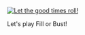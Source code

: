 [![Let the good times roll\!](/Media/FillOrBust.png)](https://fillorbust.com)

Let's play Fill or Bust!